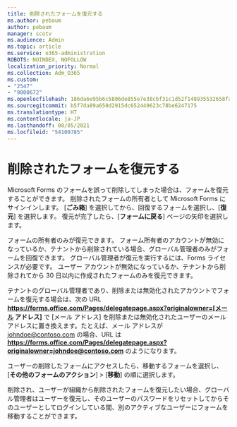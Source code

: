 ```yaml
---
title: 削除されたフォームを復元する
ms.author: pebaum
author: pebaum
manager: scotv
ms.audience: Admin
ms.topic: article
ms.service: o365-administration
ROBOTS: NOINDEX, NOFOLLOW
localization_priority: Normal
ms.collection: Adm_O365
ms.custom:
- "2547"
- "9000672"
ms.openlocfilehash: 186da6e95b6c5806de855e7e38cbf31c1d52f148935532658fae0cc3fe111f35
ms.sourcegitcommit: b5f7da89a650d2915dc652449623c78be6247175
ms.translationtype: HT
ms.contentlocale: ja-JP
ms.lasthandoff: 08/05/2021
ms.locfileid: "54109785"
---
```

# <a name="restore-a-deleted-form"></a>削除されたフォームを復元する

Microsoft Forms のフォームを誤って削除してしまった場合は、フォームを復元することができます。 削除されたフォームの所有者として Microsoft Forms にサインインします。 [**ごみ箱**] を選択してから、回復するフォームを選択し、[**復元**] を選択します。 復元が完了したら、[**フォームに戻る**] ページの矢印を選択します。

フォームの所有者のみが復元できます。 フォーム所有者のアカウントが無効になっているか、テナントから削除されている場合、グローバル管理者のみがフォームを回復できます。 グローバル管理者が復元を実行するには、Forms ライセンスが必要です。 ユーザー アカウントが無効になっているか、テナントから削除されてから 30 日以内に作成されたフォームのみを復元できます。

テナントのグローバル管理者であり、削除または無効化されたアカウントでフォームを復元する場合は、次の URL **https://forms.office.com/Pages/delegatepage.aspx?originalowner=[メール アドレス]** で [メール アドレス] を削除または無効化されたユーザーのメール アドレスに置き換えます。たとえば、メール アドレスが johndoe@contoso.com の場合、URL は **https://forms.office.com/Pages/delegatepage.aspx?originalowner=johndoe@contoso.com** のようになります。 

ユーザーの削除したフォームにアクセスしたら、移動するフォームを選択し、[**その他のフォームのアクション**] > [**移動**] の順に選択します。

削除され、ユーザーが組織から削除されたフォームを復元したい場合、グローバル管理者はユーザーを復元し、そのユーザーのパスワードをリセットしてからそのユーザーとしてログインしている間、別のアクティブなユーザーにフォームを移動することができます。 